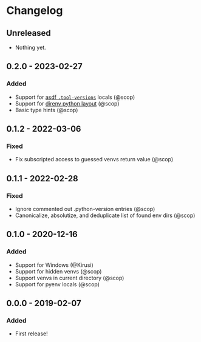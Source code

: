 # Changelog

## Unreleased
- Nothing yet.

## 0.2.0 - 2023-02-27
### Added
- Support for [asdf `.tool-versions`](https://asdf-vm.com/manage/configuration.html#tool-versions) locals (@scop)
- Support for [direnv python layout](https://github.com/direnv/direnv/blob/master/man/direnv-stdlib.1.md#layout-python-python_exe) (@scop)
- Basic type hints (@scop)

## 0.1.2 - 2022-03-06
### Fixed
- Fix subscripted access to guessed venvs return value (@scop)

## 0.1.1 - 2022-02-28
### Fixed
- Ignore commented out .python-version entries (@scop)
- Canonicalize, absolutize, and deduplicate list of found env dirs (@scop)

## 0.1.0 - 2020-12-16
### Added
- Support for Windows (@Kirusi)
- Support for hidden venvs (@scop)
- Support venvs in current directory (@scop)
- Support for pyenv locals (@scop)

## 0.0.0 - 2019-02-07
### Added
- First release!
